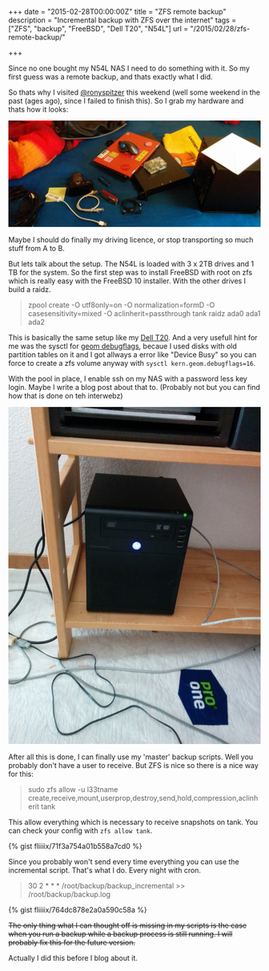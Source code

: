 +++
date = "2015-02-28T00:00:00Z"
title = "ZFS remote backup"
description = "Incremental backup with ZFS over the internet"
tags = ["ZFS", "backup", "FreeBSD", "Dell T20", "N54L"]
url = "/2015/02/28/zfs-remote-backup/"

+++

Since no one bought my N54L NAS I need to do something with it. So my first guess was a remote backup, and thats exactly
what I did.

So thats why I visited [@ronyspitzer][1] this weekend (well some weekend in the past (ages ago), since I failed to finish this). So I grab my hardware and thats how it looks:

![hardware relocation][2]

Maybe I should do finally my driving licence, or stop transporting so much stuff from A to B.


But lets talk about the setup. The N54L is loaded with 3 x 2TB drives and 1 TB for the system. So the first step was to install FreeBSD with root on zfs which is really easy with the FreeBSD 10 installer. With the other drives I build a raidz.

> zpool create -O utf8only=on -O normalization=formD -O casesensitivity=mixed -O aclinherit=passthrough tank raidz ada0 ada1 ada2

This is basically the same setup like my [Dell T20][3]. And a very usefull hint for me was the sysctl for [geom debugflags][4], becaue I used disks with old partition tables on it and I got allways a error like "Device Busy" so you can force to create a
zfs volume anyway with `sysctl kern.geom.debugflags=16`.

With the pool in place, I enable ssh on my NAS with a password less key login.
Maybe I write a blog post about that to. (Probably not but you can find how that is done on teh interwebz)

![remote server][5]

After all this is done, I can finally use my 'master' backup scripts. Well you probably don't have a user to receive. But ZFS is nice so there is a nice way for this:

> sudo zfs allow -u l33tname create,receive,mount,userprop,destroy,send,hold,compression,aclinherit tank

This allow everything which is necessary to receive snapshots on tank. You can check your config with `zfs allow tank`.

{% gist fliiiix/71f3a754a01b558a7cd0 %}

Since you probably won't send every time everything you can use the incremental script. That's what I do.
Every night with cron.

> 30 2 * * * /root/backup/backup_incremental >> /root/backup/backup.log

{% gist fliiiix/764dc878e2a0a590c58a %}

<s>The only thing what I can thought off is missing in my scripts is the case when you run a backup while a backup process is still running.
I will probably fix this for the future version.</s>


Actually I did this before I blog about it.


  [1]: https://twitter.com/ronyspitzer
  [2]: /blog-bilder/2015-02-28-ZFS-remote-backup.jpg
  [3]: http://l33tsource.com/blog/2014/07/16/Dell-T20-Review/
  [4]: http://www.freebsdonline.com/content/view/731/506/
  [5]: /blog-bilder/2015-02-28-ZFS-remote-backup-remote.jpg
